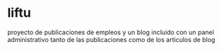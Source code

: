 # liftu
proyecto de publicaciones de empleos y un blog incluido con un panel administrativo tanto de las publicaciones como de los articulos de blog
